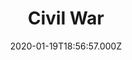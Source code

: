 ---
title: "Civil War"
date: 2020-01-19T18:56:57.000Z
permalink: /almanac/books/2020-01-19-civil-war/index.html
link: https://en.wikipedia.org/wiki/Civil_War_(comics)
rating: 3
isbn13: 978-1905239603
---